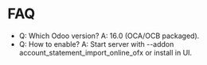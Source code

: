 # FAQ

- Q: Which Odoo version? A: 16.0 (OCA/OCB packaged).
- Q: How to enable? A: Start server with --addon account_statement_import_online_ofx or install in UI.
